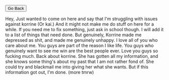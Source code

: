 <button id="backBtn" onclick="window.location.href='https://orionsigma123.github.io/freakyminda.github.io/'">Go Back</button>

<p>Hey, Just wanted to come on here and say that I'm struggling with issues against korrine (Or kai.) And it might not make me do stuff on here for a while. If you need me to fix something, just ask in school though. I will add it to a list of things that need done. But genuinely, Korrine made me depressed as shit, and made me genuinely unhappy. I love all of you who care about me. You guys are part of the reason I like life. You guys who genuinely want to see me win are the best people ever. Love you guys so fucking much. Back about korrine. She has gotten all my information, and she knows some thing's about my past that I am not rather fond of. She could try and blackmail me into giving her what she wants. But if this information got out, I'm done. (more tmrw)

</p>
